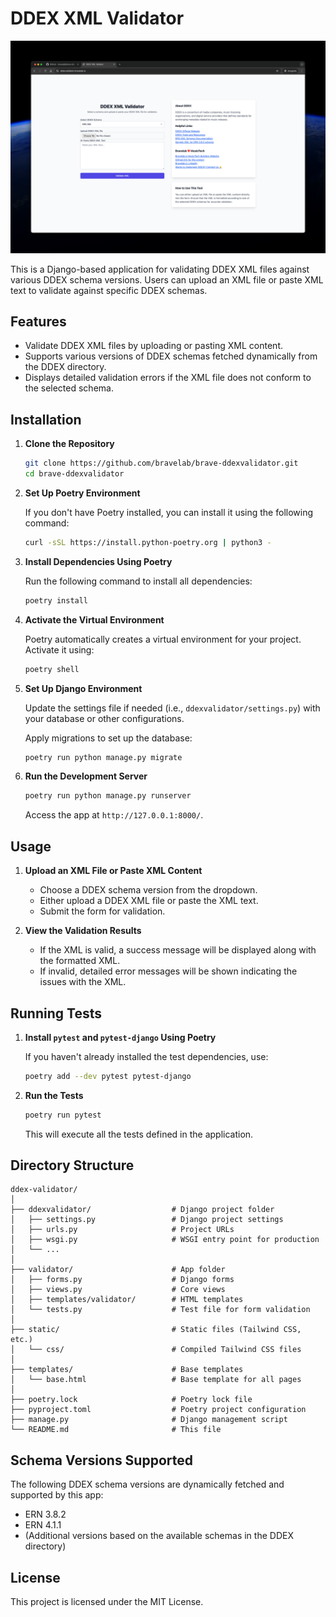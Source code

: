 
# DDEX XML Validator

![Screenshot of the DDEX Validator](./static/screenshot.png)

This is a Django-based application for validating DDEX XML files against various DDEX schema versions. Users can upload an XML file or paste XML text to validate against specific DDEX schemas.

## Features
- Validate DDEX XML files by uploading or pasting XML content.
- Supports various versions of DDEX schemas fetched dynamically from the DDEX directory.
- Displays detailed validation errors if the XML file does not conform to the selected schema.

## Installation

1. **Clone the Repository**

   ```bash
   git clone https://github.com/bravelab/brave-ddexvalidator.git
   cd brave-ddexvalidator
   ```

2. **Set Up Poetry Environment**

   If you don't have Poetry installed, you can install it using the following command:

   ```bash
   curl -sSL https://install.python-poetry.org | python3 -
   ```

3. **Install Dependencies Using Poetry**

   Run the following command to install all dependencies:

   ```bash
   poetry install
   ```

4. **Activate the Virtual Environment**

   Poetry automatically creates a virtual environment for your project. Activate it using:

   ```bash
   poetry shell
   ```

5. **Set Up Django Environment**

   Update the settings file if needed (i.e., `ddexvalidator/settings.py`) with your database or other configurations.

   Apply migrations to set up the database:

   ```bash
   poetry run python manage.py migrate
   ```

6. **Run the Development Server**

   ```bash
   poetry run python manage.py runserver
   ```

   Access the app at `http://127.0.0.1:8000/`.

## Usage

1. **Upload an XML File or Paste XML Content**
   - Choose a DDEX schema version from the dropdown.
   - Either upload a DDEX XML file or paste the XML text.
   - Submit the form for validation.
   
2. **View the Validation Results**
   - If the XML is valid, a success message will be displayed along with the formatted XML.
   - If invalid, detailed error messages will be shown indicating the issues with the XML.

## Running Tests

1. **Install `pytest` and `pytest-django` Using Poetry**

   If you haven't already installed the test dependencies, use:

   ```bash
   poetry add --dev pytest pytest-django
   ```

2. **Run the Tests**

   ```bash
   poetry run pytest
   ```

   This will execute all the tests defined in the application.

## Directory Structure

```plaintext
ddex-validator/
│
├── ddexvalidator/                  # Django project folder
│   ├── settings.py                 # Django project settings
│   ├── urls.py                     # Project URLs
│   ├── wsgi.py                     # WSGI entry point for production
│   └── ...
│
├── validator/                      # App folder
│   ├── forms.py                    # Django forms
│   ├── views.py                    # Core views
│   ├── templates/validator/        # HTML templates
│   └── tests.py                    # Test file for form validation
│
├── static/                         # Static files (Tailwind CSS, etc.)
│   └── css/                        # Compiled Tailwind CSS files
│
├── templates/                      # Base templates
│   └── base.html                   # Base template for all pages
│
├── poetry.lock                     # Poetry lock file
├── pyproject.toml                  # Poetry project configuration
├── manage.py                       # Django management script
└── README.md                       # This file
```

## Schema Versions Supported

The following DDEX schema versions are dynamically fetched and supported by this app:

- ERN 3.8.2
- ERN 4.1.1
- (Additional versions based on the available schemas in the DDEX directory)


## License
This project is licensed under the MIT License.

